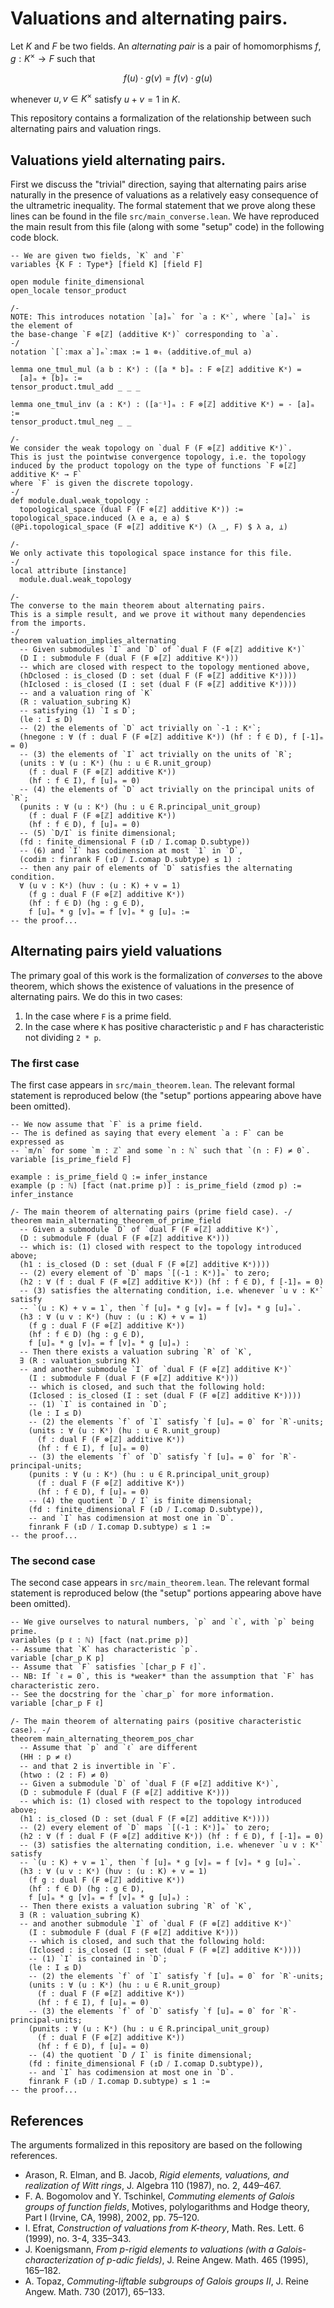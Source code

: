 # Valuations and alternating pairs.

Let $K$ and $F$ be two fields.
An *alternating pair* is a pair of homomorphisms $f,g : K^\times \to F$ such that 

$$ f(u) \cdot g(v) = f(v) \cdot g(u) $$ 

whenever $u,v \in K^\times$ satisfy $u + v = 1$ in $K$.

This repository contains a formalization of the relationship between such alternating pairs and valuation rings. 

## Valuations yield alternating pairs.
First we discuss the "trivial" direction, saying that alternating pairs arise naturally in the presence of valuations as a relatively easy consequence of the ultrametric inequality.
The formal statement that we prove along these lines can be found in the file `src/main_converse.lean`.
We have reproduced the main result from this file (along with some "setup" code) in the following code block.

```lean
-- We are given two fields, `K` and `F`
variables {K F : Type*} [field K] [field F] 

open module finite_dimensional 
open_locale tensor_product

/-
NOTE: This introduces notation `[a]ₘ` for `a : Kˣ`, where `[a]ₘ` is the element of
the base-change `F ⊗[ℤ] (additive Kˣ)` corresponding to `a`. 
-/
notation `[`:max a`]ₘ`:max := 1 ⊗ₜ (additive.of_mul a)

lemma one_tmul_mul (a b : Kˣ) : ([a * b]ₘ : F ⊗[ℤ] additive Kˣ) = 
  [a]ₘ + [b]ₘ := 
tensor_product.tmul_add _ _ _

lemma one_tmul_inv (a : Kˣ) : ([a⁻¹]ₘ : F ⊗[ℤ] additive Kˣ) = - [a]ₘ :=
tensor_product.tmul_neg _ _

/-
We consider the weak topology on `dual F (F ⊗[ℤ] additive Kˣ)`. 
This is just the pointwise convergence topology, i.e. the topology
induced by the product topology on the type of functions `F ⊗[ℤ] additive Kˣ → F` 
where `F` is given the discrete topology.
-/
def module.dual.weak_topology : 
  topological_space (dual F (F ⊗[ℤ] additive Kˣ)) := 
topological_space.induced (λ e a, e a) $ 
(@Pi.topological_space (F ⊗[ℤ] additive Kˣ) (λ _, F) $ λ a, ⊥)

/-
We only activate this topological space instance for this file.
-/
local attribute [instance] 
  module.dual.weak_topology

/- 
The converse to the main theorem about alternating pairs. 
This is a simple result, and we prove it without many dependencies from the imports.
-/
theorem valuation_implies_alternating
  -- Given submodules `I` and `D` of `dual F (F ⊗[ℤ] additive Kˣ)` 
  (D I : submodule F (dual F (F ⊗[ℤ] additive Kˣ))) 
  -- which are closed with respect to the topology mentioned above,
  (hDclosed : is_closed (D : set (dual F (F ⊗[ℤ] additive Kˣ))))
  (hIclosed : is_closed (I : set (dual F (F ⊗[ℤ] additive Kˣ))))
  -- and a valuation ring of `K`
  (R : valuation_subring K)
  -- satisfying (1) `I ≤ D`;
  (le : I ≤ D)
  -- (2) the elements of `D` act trivially on `-1 : Kˣ`;
  (hnegone : ∀ (f : dual F (F ⊗[ℤ] additive Kˣ)) (hf : f ∈ D), f [-1]ₘ = 0) 
  -- (3) the elements of `I` act trivially on the units of `R`;
  (units : ∀ (u : Kˣ) (hu : u ∈ R.unit_group) 
    (f : dual F (F ⊗[ℤ] additive Kˣ))
    (hf : f ∈ I), f [u]ₘ = 0)
  -- (4) the elements of `D` act trivially on the principal units of `R`;
  (punits : ∀ (u : Kˣ) (hu : u ∈ R.principal_unit_group) 
    (f : dual F (F ⊗[ℤ] additive Kˣ))
    (hf : f ∈ D), f [u]ₘ = 0)
  -- (5) `D/I` is finite dimensional;
  (fd : finite_dimensional F (↥D ⧸ I.comap D.subtype))
  -- (6) and `I` has codimension at most `1` in `D`,
  (codim : finrank F (↥D ⧸ I.comap D.subtype) ≤ 1) :
  -- then any pair of elements of `D` satisfies the alternating condition.
  ∀ (u v : Kˣ) (huv : (u : K) + v = 1) 
    (f g : dual F (F ⊗[ℤ] additive Kˣ))
    (hf : f ∈ D) (hg : g ∈ D), 
    f [u]ₘ * g [v]ₘ = f [v]ₘ * g [u]ₘ := 
-- the proof...
```

## Alternating pairs yield valuations

The primary goal of this work is the formalization of *converses* to the above theorem, which shows the existence of valuations in the presence of alternating pairs.
We do this in two cases:
1. In the case where `F` is a prime field.
2. In the case where `K` has positive characteristic `p` and `F` has characteristic not dividing `2 * p`. 

### The first case
The first case appears in `src/main_theorem.lean`. 
The relevant formal statement is reproduced below (the "setup" portions appearing above have been omitted).
```lean
-- We now assume that `F` is a prime field.
-- The is defined as saying that every element `a : F` can be expressed as 
-- `m/n` for some `m : ℤ` and some `n : ℕ` such that `(n : F) ≠ 0`.
variable [is_prime_field F]

example : is_prime_field ℚ := infer_instance
example (p : ℕ) [fact (nat.prime p)] : is_prime_field (zmod p) := infer_instance

/- The main theorem of alternating pairs (prime field case). -/
theorem main_alternating_theorem_of_prime_field
  -- Given a submodule `D` of `dual F (F ⊗[ℤ] additive Kˣ)`,
  (D : submodule F (dual F (F ⊗[ℤ] additive Kˣ))) 
  -- which is: (1) closed with respect to the topology introduced above; 
  (h1 : is_closed (D : set (dual F (F ⊗[ℤ] additive Kˣ))))
  -- (2) every element of `D` maps `[(-1 : Kˣ)]ₘ` to zero;
  (h2 : ∀ (f : dual F (F ⊗[ℤ] additive Kˣ)) (hf : f ∈ D), f [-1]ₘ = 0) 
  -- (3) satisfies the alternating condition, i.e. whenever `u v : Kˣ` satisfy
  -- `(u : K) + v = 1`, then `f [u]ₘ * g [v]ₘ = f [v]ₘ * g [u]ₘ`.
  (h3 : ∀ (u v : Kˣ) (huv : (u : K) + v = 1) 
    (f g : dual F (F ⊗[ℤ] additive Kˣ))
    (hf : f ∈ D) (hg : g ∈ D), 
    f [u]ₘ * g [v]ₘ = f [v]ₘ * g [u]ₘ) : 
  -- Then there exists a valuation subring `R` of `K`, 
  ∃ (R : valuation_subring K)
  -- and another submodule `I` of `dual F (F ⊗[ℤ] additive Kˣ)` 
    (I : submodule F (dual F (F ⊗[ℤ] additive Kˣ)))
    -- which is closed, and such that the following hold:
    (Iclosed : is_closed (I : set (dual F (F ⊗[ℤ] additive Kˣ))))
    -- (1) `I` is contained in `D`;
    (le : I ≤ D)
    -- (2) the elements `f` of `I` satisfy `f [u]ₘ = 0` for `R`-units;
    (units : ∀ (u : Kˣ) (hu : u ∈ R.unit_group) 
      (f : dual F (F ⊗[ℤ] additive Kˣ))
      (hf : f ∈ I), f [u]ₘ = 0)
    -- (3) the elements `f` of `D` satisfy `f [u]ₘ = 0` for `R`-principal-units;
    (punits : ∀ (u : Kˣ) (hu : u ∈ R.principal_unit_group) 
      (f : dual F (F ⊗[ℤ] additive Kˣ))
      (hf : f ∈ D), f [u]ₘ = 0)
    -- (4) the quotient `D / I` is finite dimensional;
    (fd : finite_dimensional F (↥D ⧸ I.comap D.subtype)),
    -- and `I` has codimension at most one in `D`.
    finrank F (↥D ⧸ I.comap D.subtype) ≤ 1 := 
-- the proof...
```

### The second case
The second case appears in `src/main_theorem.lean`. 
The relevant formal statement is reproduced below (the "setup" portions appearing above have been omitted).
```lean
-- We give ourselves to natural numbers, `p` and `ℓ`, with `p` being prime.
variables (p ℓ : ℕ) [fact (nat.prime p)]
-- Assume that `K` has characteristic `p`.
variable [char_p K p]
-- Assume that `F` satisfies `[char_p F ℓ]`.
-- NB: If `ℓ = 0`, this is *weaker* than the assumption that `F` has characteristic zero.
-- See the docstring for the `char_p` for more information.
variable [char_p F ℓ]

/- The main theorem of alternating pairs (positive characteristic case). -/
theorem main_alternating_theorem_pos_char 
  -- Assume that `p` and `ℓ` are different
  (HH : p ≠ ℓ)
  -- and that 2 is invertible in `F`.
  (htwo : (2 : F) ≠ 0)
  -- Given a submodule `D` of `dual F (F ⊗[ℤ] additive Kˣ)`,
  (D : submodule F (dual F (F ⊗[ℤ] additive Kˣ))) 
  -- which is: (1) closed with respect to the topology introduced above; 
  (h1 : is_closed (D : set (dual F (F ⊗[ℤ] additive Kˣ))))
  -- (2) every element of `D` maps `[(-1 : Kˣ)]ₘ` to zero;
  (h2 : ∀ (f : dual F (F ⊗[ℤ] additive Kˣ)) (hf : f ∈ D), f [-1]ₘ = 0) 
  -- (3) satisfies the alternating condition, i.e. whenever `u v : Kˣ` satisfy
  -- `(u : K) + v = 1`, then `f [u]ₘ * g [v]ₘ = f [v]ₘ * g [u]ₘ`.
  (h3 : ∀ (u v : Kˣ) (huv : (u : K) + v = 1) 
    (f g : dual F (F ⊗[ℤ] additive Kˣ))
    (hf : f ∈ D) (hg : g ∈ D), 
    f [u]ₘ * g [v]ₘ = f [v]ₘ * g [u]ₘ) : 
  -- Then there exists a valuation subring `R` of `K`, 
  ∃ (R : valuation_subring K)
  -- and another submodule `I` of `dual F (F ⊗[ℤ] additive Kˣ)` 
    (I : submodule F (dual F (F ⊗[ℤ] additive Kˣ)))
    -- which is closed, and such that the following hold:
    (Iclosed : is_closed (I : set (dual F (F ⊗[ℤ] additive Kˣ))))
    -- (1) `I` is contained in `D`;
    (le : I ≤ D)
    -- (2) the elements `f` of `I` satisfy `f [u]ₘ = 0` for `R`-units;
    (units : ∀ (u : Kˣ) (hu : u ∈ R.unit_group) 
      (f : dual F (F ⊗[ℤ] additive Kˣ))
      (hf : f ∈ I), f [u]ₘ = 0)
    -- (3) the elements `f` of `D` satisfy `f [u]ₘ = 0` for `R`-principal-units;
    (punits : ∀ (u : Kˣ) (hu : u ∈ R.principal_unit_group) 
      (f : dual F (F ⊗[ℤ] additive Kˣ))
      (hf : f ∈ D), f [u]ₘ = 0)
    -- (4) the quotient `D / I` is finite dimensional;
    (fd : finite_dimensional F (↥D ⧸ I.comap D.subtype)),
    -- and `I` has codimension at most one in `D`.
    finrank F (↥D ⧸ I.comap D.subtype) ≤ 1 := 
-- the proof...
```

## References
The arguments formalized in this repository are based on the following references.

- Arason, R. Elman, and B. Jacob, *Rigid elements, valuations, and realization of Witt rings*, J. Algebra 110 (1987), no. 2, 449–467.
- F. A. Bogomolov and Y. Tschinkel, *Commuting elements of Galois groups of function fields*, Motives, polylogarithms and Hodge theory, Part I (Irvine, CA, 1998), 2002, pp. 75–120.
- I. Efrat, *Construction of valuations from K-theory*, Math. Res. Lett. 6 (1999), no. 3-4, 335–343.
- J. Koenigsmann, *From p-rigid elements to valuations (with a Galois-characterization of p-adic fields)*, J. Reine Angew. Math. 465 (1995), 165–182.
- A. Topaz, *Commuting-liftable subgroups of Galois groups II*, J. Reine Angew. Math. 730 (2017), 65–133.